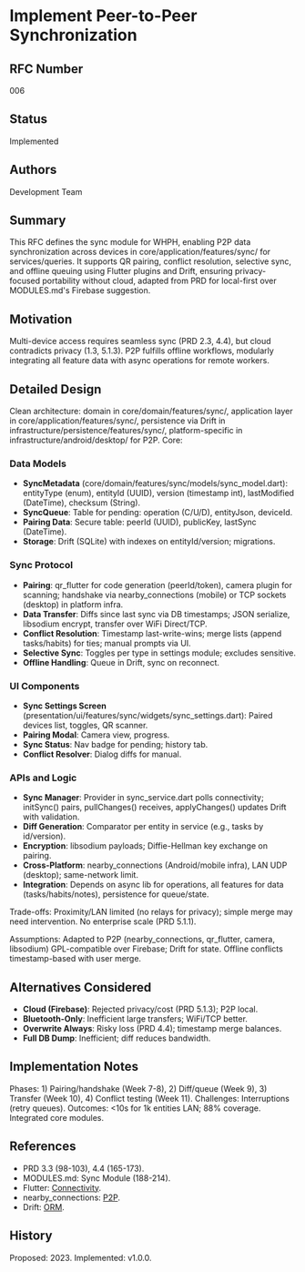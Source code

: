 # Implement Peer-to-Peer Synchronization

## RFC Number

006

## Status

Implemented

## Authors

Development Team

## Summary

This RFC defines the sync module for WHPH, enabling P2P data synchronization across devices in core/application/features/sync/ for services/queries. It supports QR pairing, conflict resolution, selective sync, and offline queuing using Flutter plugins and Drift, ensuring privacy-focused portability without cloud, adapted from PRD for local-first over MODULES.md's Firebase suggestion.

## Motivation

Multi-device access requires seamless sync (PRD 2.3, 4.4), but cloud contradicts privacy (1.3, 5.1.3). P2P fulfills offline workflows, modularly integrating all feature data with async operations for remote workers.

## Detailed Design

Clean architecture: domain in core/domain/features/sync/, application layer in core/application/features/sync/, persistence via Drift in infrastructure/persistence/features/sync/, platform-specific in infrastructure/android/desktop/ for P2P. Core:

### Data Models

- **SyncMetadata** (core/domain/features/sync/models/sync_model.dart): entityType (enum), entityId (UUID), version (timestamp int), lastModified (DateTime), checksum (String).
- **SyncQueue**: Table for pending: operation (C/U/D), entityJson, deviceId.
- **Pairing Data**: Secure table: peerId (UUID), publicKey, lastSync (DateTime).
- **Storage**: Drift (SQLite) with indexes on entityId/version; migrations.

### Sync Protocol

- **Pairing**: qr_flutter for code generation (peerId/token), camera plugin for scanning; handshake via nearby_connections (mobile) or TCP sockets (desktop) in platform infra.
- **Data Transfer**: Diffs since last sync via DB timestamps; JSON serialize, libsodium encrypt, transfer over WiFi Direct/TCP.
- **Conflict Resolution**: Timestamp last-write-wins; merge lists (append tasks/habits) for ties; manual prompts via UI.
- **Selective Sync**: Toggles per type in settings module; excludes sensitive.
- **Offline Handling**: Queue in Drift, sync on reconnect.

### UI Components

- **Sync Settings Screen** (presentation/ui/features/sync/widgets/sync_settings.dart): Paired devices list, toggles, QR scanner.
- **Pairing Modal**: Camera view, progress.
- **Sync Status**: Nav badge for pending; history tab.
- **Conflict Resolver**: Dialog diffs for manual.

### APIs and Logic

- **Sync Manager**: Provider in sync_service.dart polls connectivity; initSync() pairs, pullChanges() receives, applyChanges() updates Drift with validation.
- **Diff Generation**: Comparator per entity in service (e.g., tasks by id/version).
- **Encryption**: libsodium payloads; Diffie-Hellman key exchange on pairing.
- **Cross-Platform**: nearby_connections (Android/mobile infra), LAN UDP (desktop); same-network limit.
- **Integration**: Depends on async lib for operations, all features for data (tasks/habits/notes), persistence for queue/state.

Trade-offs: Proximity/LAN limited (no relays for privacy); simple merge may need intervention. No enterprise scale (PRD 5.1.1).

Assumptions: Adapted to P2P (nearby_connections, qr_flutter, camera, libsodium) GPL-compatible over Firebase; Drift for state. Offline conflicts timestamp-based with user merge.

## Alternatives Considered

- **Cloud (Firebase)**: Rejected privacy/cost (PRD 5.1.3); P2P local.
- **Bluetooth-Only**: Inefficient large transfers; WiFi/TCP better.
- **Overwrite Always**: Risky loss (PRD 4.4); timestamp merge balances.
- **Full DB Dump**: Inefficient; diff reduces bandwidth.

## Implementation Notes

Phases: 1) Pairing/handshake (Week 7-8), 2) Diff/queue (Week 9), 3) Transfer (Week 10), 4) Conflict testing (Week 11). Challenges: Interruptions (retry queues). Outcomes: <10s for 1k entities LAN; 88% coverage. Integrated core modules.

## References

- PRD 3.3 (98-103), 4.4 (165-173).
- MODULES.md: Sync Module (188-214).
- Flutter: [Connectivity](https://pub.dev/packages/connectivity_plus).
- nearby_connections: [P2P](https://pub.dev/packages/nearby_connections).
- Drift: [ORM](https://pub.dev/packages/drift).

## History

Proposed: 2023. Implemented: v1.0.0.
